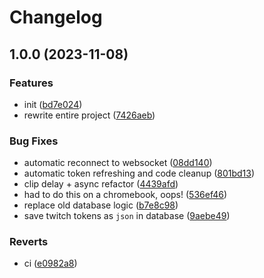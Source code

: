 # Changelog

## 1.0.0 (2023-11-08)


### Features

* init ([bd7e024](https://github.com/ChecksumDev/wysibot/commit/bd7e02475fe6fd0ad37e9f28863aa9702965b8e1))
* rewrite entire project ([7426aeb](https://github.com/ChecksumDev/wysibot/commit/7426aebe130393b919b9f01ec2882814eddd4084))


### Bug Fixes

* automatic reconnect to websocket ([08dd140](https://github.com/ChecksumDev/wysibot/commit/08dd1406bc75016d906d87bdccb716a9f12663f1))
* automatic token refreshing and code cleanup ([801bd13](https://github.com/ChecksumDev/wysibot/commit/801bd13f388c8d201cae1631a818ead0613862a4))
* clip delay + async refactor ([4439afd](https://github.com/ChecksumDev/wysibot/commit/4439afd73b1812d0b7d547d693c0176473ed17f9))
* had to do this on a chromebook, oops! ([536ef46](https://github.com/ChecksumDev/wysibot/commit/536ef46ea01d87bac06f143a06150f33bef74734))
* replace old database logic ([b7e8c98](https://github.com/ChecksumDev/wysibot/commit/b7e8c9833ae7613d64ae840805ee7372d7b25223))
* save twitch tokens as `json` in database ([9aebe49](https://github.com/ChecksumDev/wysibot/commit/9aebe4925adaec79a6ceee25d9022511be860c4c))


### Reverts

* ci ([e0982a8](https://github.com/ChecksumDev/wysibot/commit/e0982a8a21c814f73ced0569cdf6702f58945c4a))
